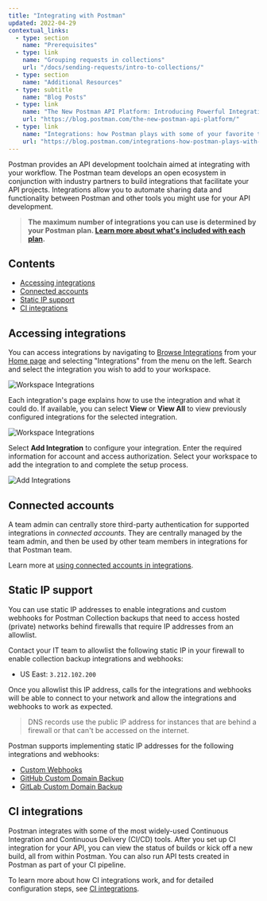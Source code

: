 ```yaml
---
title: "Integrating with Postman"
updated: 2022-04-29
contextual_links:
  - type: section
    name: "Prerequisites"
  - type: link
    name: "Grouping requests in collections"
    url: "/docs/sending-requests/intro-to-collections/"
  - type: section
    name: "Additional Resources"
  - type: subtitle
    name: "Blog Posts"
  - type: link
    name: "The New Postman API Platform: Introducing Powerful Integrations"
    url: "https://blog.postman.com/the-new-postman-api-platform/"
  - type: link
    name: "Integrations: how Postman plays with some of your favorite tools"
    url: "https://blog.postman.com/integrations-how-postman-plays-with-some-of-your-favorite-tools/"
---
```


Postman provides an API development toolchain aimed at integrating with your workflow. The Postman team develops an open ecosystem in conjunction with industry partners to build integrations that facilitate your API projects. Integrations allow you to automate sharing data and functionality between Postman and other tools you might use for your API development.

> **The maximum number of integrations you can use is determined by your Postman plan. [Learn more about what's included with each plan](https://www.postman.com/pricing/).**

## Contents

* [Accessing integrations](#accessing-integrations)
* [Connected accounts](#connected-accounts)
* [Static IP support](#static-ip-support)
* [CI integrations](#ci-integrations)

## Accessing integrations

You can access integrations by navigating to [Browse Integrations](https://go.postman.co/integrations/browse) from your [Home page](http://go.postman.co/) and selecting "Integrations" from the menu on the left. Search and select the integration you wish to add to your workspace.

![Workspace Integrations](https://assets.postman.com/postman-docs/browse-integrations.jpg)

Each integration's page explains how to use the integration and what it could do. If available, you can select **View** or **View All** to view previously configured integrations for the selected integration.

![Workspace Integrations](https://assets.postman.com/postman-docs/integrations-from-teammates.jpg)

Select __Add Integration__ to configure your integration. Enter the required information for account and access authorization. Select your workspace to add the integration to and complete the setup process.

![Add Integrations](https://assets.postman.com/postman-docs/add-integration-b.jpg)

## Connected accounts

A team admin can centrally store third-party authentication for supported integrations in _connected accounts_. They are centrally managed by the team admin, and then be used by other team members in integrations for that Postman team.

Learn more at [using connected accounts in integrations](/docs/integrations/connected-accounts/).

## Static IP support

You can use static IP addresses to enable integrations and custom webhooks for Postman Collection backups that need to access hosted (private) networks behind firewalls that require IP addresses from an allowlist.

Contact your IT team to allowlist the following static IP in your firewall to enable collection backup integrations and webhooks:

* US East: `3.212.102.200`

Once you allowlist this IP address, calls for the integrations and webhooks will be able to connect to your network and allow the integrations and webhooks to work as expected.

> DNS records use the public IP address for instances that are behind a firewall or that can't be accessed on the internet.

Postman supports implementing static IP addresses for the following integrations and webhooks:

* [Custom Webhooks](/docs/integrations/webhooks/)
* [GitHub Custom Domain Backup](/docs/integrations/available-integrations/github/#backup-collections-to-github-on-custom-domain)
* [GitLab Custom Domain Backup](/docs/integrations/available-integrations/gitlab/#backup-your-postman-collections-to-gitlab-on-a-custom-domain)

## CI integrations

Postman integrates with some of the most widely-used Continuous Integration and Continuous Delivery (CI/CD) tools. After you set up CI integration for your API, you can view the status of builds or kick off a new build, all from within Postman. You can also run API tests created in Postman as part of your CI pipeline.

To learn more about how CI integrations work, and for detailed configuration steps, see [CI integrations](/docs/integrations/ci-integrations/).
